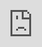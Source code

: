 ```yaml
---

transition: slide
---
```


<grid align="left">

#### Rust Fundementals <!-- element style="color: cyan" -->


Bora Gönül ©2022  
me@boragonul.com

Most of the credits should go to;

- https://www.chain.link
- https://www.rust-lang.org

Thanks for the content !<!-- element style="color: yellow" -->

</grid>

---

<grid align="left">
Rust <!--element style="color: cyan" -->
- Fast, reliable and memory efficient
- Modern replacement for C++, C
- High level of control on `memory-allocation` and `management`
</grid>

---

<grid align="left">
Setup <!--element style="color: cyan" -->

- Install Rust https://rustup.rs
- Install VS Code https://code.visualstudio.com

[VS Code Linux](https://code.visualstudio.com/docs/setup/linux) <!--element style="color: yellow" -->
</grid>

---
<grid align="left">
Setup <!--element style="color: cyan" -->

<iframe src="https://customer-icirg9ue15wb0ia7.cloudflarestream.com/5bbc350ef7091ebc26070f05b4907e35/iframe?poster=https%3A%2F%2Fcustomer-icirg9ue15wb0ia7.cloudflarestream.com%2F5bbc350ef7091ebc26070f05b4907e35%2Fthumbnails%2Fthumbnail.jpg%3Ftime%3D%26height%3D600" style="border: none; position: absolute; top: 0; left: 0; height: 100%; width: 100%;" allow="accelerometer; gyroscope; autoplay; encrypted-media; picture-in-picture;" allowfullscreen="true"></iframe>
<!--element style="position: relative; padding-top: 20;"-->

[Link](https://customer-icirg9ue15wb0ia7.cloudflarestream.com/5bbc350ef7091ebc26070f05b4907e35/watch)

VS Code Plugins 

- [rust-analyzer](https://marketplace.visualstudio.com/items?itemName=rust-lang.rust-analyzer) 
- [code-lldb](https://marketplace.visualstudio.com/items?itemName=vadimcn.vscode-lldb)
- [even-better-toml](https://marketplace.visualstudio.com/items?itemName=tamasfe.even-better-toml)

Optional

- [error-lens](https://marketplace.visualstudio.com/items?itemName=usernamehw.errorlens)
- [crates](https://marketplace.visualstudio.com/items?itemName=serayuzgur.crates)
</grid>

---
<grid align="left">
Hello World <!--element style="color: cyan" -->

<iframe src="https://customer-icirg9ue15wb0ia7.cloudflarestream.com/ac77f9fb05bc17eba1ccac314f29a6c1/iframe?poster=https%3A%2F%2Fcustomer-icirg9ue15wb0ia7.cloudflarestream.com%2Fac77f9fb05bc17eba1ccac314f29a6c1%2Fthumbnails%2Fthumbnail.jpg%3Ftime%3D%26height%3D600" style="border: none; position: absolute; top: 0; left: 0; height: 100%; width: 100%;" allow="accelerometer; gyroscope; autoplay; encrypted-media; picture-in-picture;" allowfullscreen="true"></iframe><!--element style="position: relative; padding-top: 20;"-->

[Link](https://customer-icirg9ue15wb0ia7.cloudflarestream.com/ac77f9fb05bc17eba1ccac314f29a6c1/watch)
</grid>
